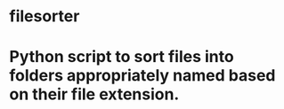 # filesorter

# Python script to sort files into folders appropriately named based on their file extension.
